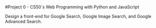 #Project 0 - CS50´s Web Programming with Python and JavaScript

Design a front-end for Google Search, Google Image Search, and Google Advanced Search.
